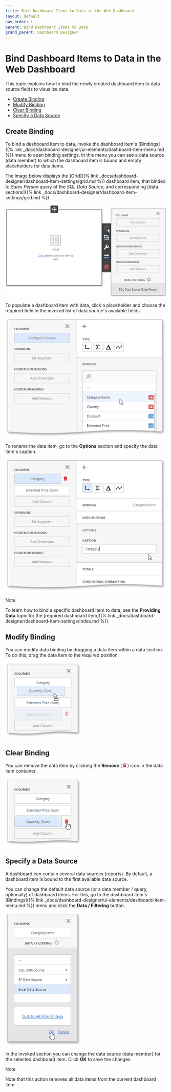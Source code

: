```yaml
---
title: Bind Dashboard Items to Data in the Web Dashboard
layout: default
nav_order: 1
parent: Bind Dashboard Items to Data
grand_parent: Dashboard Designer
---
```

# Bind Dashboard Items to Data in the Web Dashboard
This topic explains how to bind the newly created dashboard item to data source fields to visualize data.

* [Create Binding](#create)
* [Modify Binding](#modify)
* [Clear Binding](#clear)
* [Specify a Data Source](#specify)

## <a name="create"/>Create Binding
To bind a dashboard item to data, invoke the dashboard item's [Bindings]({% link _docs/dashboard-designer/ui-elements/dashboard-item-menu.md %}) menu to open binding settings. In this menu you can see a data source (data member)  to which the dashboard item is bound and empty placeholders for data items.

The image below displays the [Grid]({% link _docs/dashboard-designer/dashboard-item-settings/grid.md %}) dashboard item, that binded to _Sales Person_ query of the _SQL Data Source_, and corresponding [data sections]({% link _docs/dashboard-designer/dashboard-item-settings/grid.md %}).

![wdd-bindings-menu](/assets/images/dashboards/img124590.png)

To populate a dashboard item with data, click a placeholder and choose the required field in the invoked list of data source's available fields.

![wdd-add-data-tem](/assets/images/dashboards/img125350.png)

To rename the data item, go to the **Options** section and specify the data item's caption.

![WDD-rename-data-item](/assets/images/dashboards/img124591.png)

> [!NOTE]
> To learn how to bind a specific dashboard item to data, see the **Providing Data** topic for the [required dashboard item]({% link _docs/dashboard-designer/dashboard-item-settings/index.md %}).

## <a name="modify"/>Modify Binding
You can modify data binding by dragging a data item within a data section. To do this, drag the data item to the required position.

![wdd-replace-data-item](/assets/images/dashboards/img124592.png)

## <a name="clear"/>Clear Binding
You can remove the data item by clicking the **Remove** (![WDD-icon-delete-data-source](/assets/images/dashboards/img124585.png)) icon in the data item container.

![wdd-grid-delete-data-item](/assets/images/dashboards/img125482.png)

## <a name="specify"/>Specify a Data Source
A dashboard can contain several data sources (reports). By default, a dashboard item is bound to the first available data source.

You can change the default  data source (or a data member / query, optionally) of dashboard items. For this, go to the dashboard item's [Bindings]({% link _docs/dashboard-designer/ui-elements/dashboard-item-menu.md %}) menu and click the **Data / Filtering** button.

![wdd-data-filtering-section](/assets/images/dashboards/img125086.png)

In the invoked section you can change the data source (data member) for the selected dashboard item. Click **OK** to save the changes.

> [!NOTE]
> Note that this action removes all data items from the current dashboard item.
